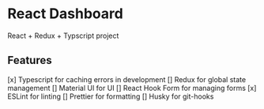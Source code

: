 # React Dashboard

React + Redux + Typscript project

## Features

[x] Typescript for caching errors in development
[] Redux for global state management
[] Material UI for UI
[] React Hook Form for managing forms
[x] ESLint for linting
[] Prettier for formatting
[] Husky for git-hooks
